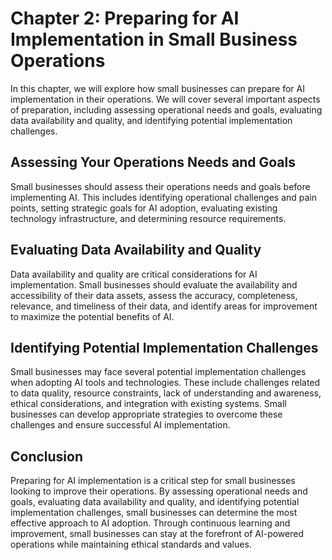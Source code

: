 Chapter 2: Preparing for AI Implementation in Small Business Operations
=======================================================================

In this chapter, we will explore how small businesses can prepare for AI implementation in their operations. We will cover several important aspects of preparation, including assessing operational needs and goals, evaluating data availability and quality, and identifying potential implementation challenges.

Assessing Your Operations Needs and Goals
-----------------------------------------

Small businesses should assess their operations needs and goals before implementing AI. This includes identifying operational challenges and pain points, setting strategic goals for AI adoption, evaluating existing technology infrastructure, and determining resource requirements.

Evaluating Data Availability and Quality
----------------------------------------

Data availability and quality are critical considerations for AI implementation. Small businesses should evaluate the availability and accessibility of their data assets, assess the accuracy, completeness, relevance, and timeliness of their data, and identify areas for improvement to maximize the potential benefits of AI.

Identifying Potential Implementation Challenges
-----------------------------------------------

Small businesses may face several potential implementation challenges when adopting AI tools and technologies. These include challenges related to data quality, resource constraints, lack of understanding and awareness, ethical considerations, and integration with existing systems. Small businesses can develop appropriate strategies to overcome these challenges and ensure successful AI implementation.

Conclusion
----------

Preparing for AI implementation is a critical step for small businesses looking to improve their operations. By assessing operational needs and goals, evaluating data availability and quality, and identifying potential implementation challenges, small businesses can determine the most effective approach to AI adoption. Through continuous learning and improvement, small businesses can stay at the forefront of AI-powered operations while maintaining ethical standards and values.
